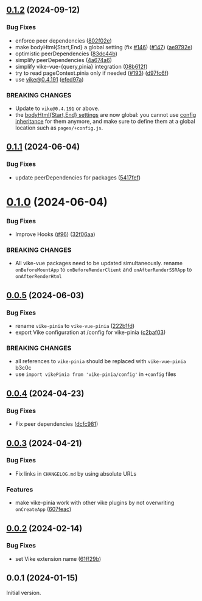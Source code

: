 ## [0.1.2](https://github.com/vikejs/vike-vue/compare/vike-vue-pinia@0.1.1...vike-vue-pinia@0.1.2) (2024-09-12)


### Bug Fixes

* enforce peer dependencies ([802f02e](https://github.com/vikejs/vike-vue/commit/802f02e32c2aa3e92f5816d121c4b28a243aede2))
* make bodyHtml{Start,End} a global setting (fix [#146](https://github.com/vikejs/vike-vue/issues/146)) ([#147](https://github.com/vikejs/vike-vue/issues/147)) ([ae9792e](https://github.com/vikejs/vike-vue/commit/ae9792e14e79cfd6b8643dd956d5541174da6c85))
* optimistic peerDependencies ([83dc44b](https://github.com/vikejs/vike-vue/commit/83dc44b30226fdd6b9fb344da11beb2f71cc3e11))
* simplify peerDependencies ([4a674a6](https://github.com/vikejs/vike-vue/commit/4a674a67bf19c19f111afdeb648629539a165e97))
* simplify vike-vue-{query,pinia} integration ([08b612f](https://github.com/vikejs/vike-vue/commit/08b612f689545e54e42cfd7ed2639680c182f7fb))
* try to read pageContext.pinia only if needed ([#193](https://github.com/vikejs/vike-vue/issues/193)) ([d97fc6f](https://github.com/vikejs/vike-vue/commit/d97fc6fac4984c95d922248ec660ae2b0226cbfe))
* use vike@0.4.191 ([efed97a](https://github.com/vikejs/vike-vue/commit/efed97a186b55c787322de07722f345ea40749c5))


### BREAKING CHANGES

* Update to `vike@0.4.191` or above.
* the [bodyHtml{Start,End} settings](https://vike.dev/bodyHtmlEnd) are now global:
you cannot use [config inheritance](https://vike.dev/config#inheritance) for them anymore,
and make sure to define them at a global location such as `pages/+config.js`.



## [0.1.1](https://github.com/vikejs/vike-vue/compare/vike-vue-pinia@0.1.0...vike-vue-pinia@0.1.1) (2024-06-04)


### Bug Fixes

* update peerDependencies for packages ([5417fef](https://github.com/vikejs/vike-vue/commit/5417fefb1f4951da3b701164f8d2a51178c012e7))



# [0.1.0](https://github.com/vikejs/vike-vue/compare/vike-vue-pinia@0.0.5...vike-vue-pinia@0.1.0) (2024-06-04)


### Bug Fixes

* Improve Hooks ([#96](https://github.com/vikejs/vike-vue/issues/96)) ([32f06aa](https://github.com/vikejs/vike-vue/commit/32f06aa1d2ca72e0c935c05bee814f031f41554a))


### BREAKING CHANGES

* All vike-vue packages need to be updated simultaneously.
rename `onBeforeMountApp` to `onBeforeRenderClient` and `onAfterRenderSSRApp` to `onAfterRenderHtml`



## [0.0.5](https://github.com/vikejs/vike-vue/compare/vike-pinia@0.0.4...vike-vue-pinia@0.0.5) (2024-06-03)


### Bug Fixes

* rename `vike-pinia` to `vike-vue-pinia` ([222b1fd](https://github.com/vikejs/vike-vue/commit/222b1fd5f7530837755ab0798becfea9ba0261bd))
* export Vike configuration at /config for vike-pinia ([c2baf03](https://github.com/vikejs/vike-vue/commit/c2baf039279f73bdfecb9d1227ce6703ec3b75d4))


### BREAKING CHANGES

* all references to `vike-pinia` should be replaced with `vike-vue-pinia`
b3c0c
* use `import vikePinia from 'vike-pinia/config'` in `+config` files



## [0.0.4](https://github.com/vikejs/vike-vue/compare/vike-pinia@0.0.3...vike-pinia@0.0.4) (2024-04-23)

### Bug Fixes

* Fix peer dependencies ([dcfc981](https://github.com/vikejs/vike-vue/commit/dcfc981a43c2c2a98d3dc13fb4f10354245fcd17))


## [0.0.3](https://github.com/vikejs/vike-vue/compare/vike-pinia@0.0.2...vike-pinia@0.0.3) (2024-04-21)

### Bug Fixes

* Fix links in `CHANGELOG.md` by using absolute URLs

### Features

* make vike-pinia work with other vike plugins by not overwriting `onCreateApp` ([607feac](https://github.com/vikejs/vike-vue/commit/607feac13997685e1ae20d067643ec2815ffab00))


## [0.0.2](https://github.com/vikejs/vike-vue/compare/vike-pinia@0.0.1...vike-pinia@0.0.2) (2024-02-14)


### Bug Fixes

* set Vike extension name ([61ff29b](https://github.com/vikejs/vike-vue/commits/61ff29be2d3209a11324b2755f3857ece6aec9d1))



## 0.0.1 (2024-01-15)

Initial version.
